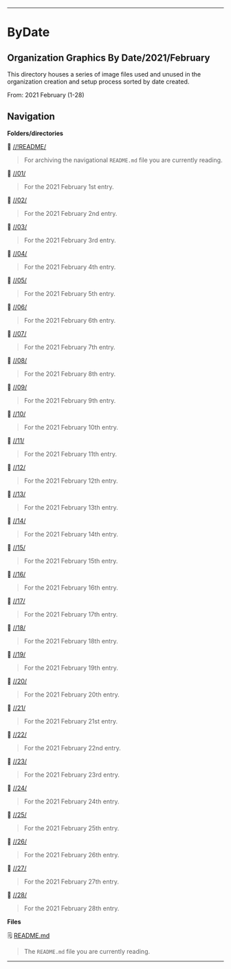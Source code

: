 
***

# ByDate

## Organization Graphics By Date/2021/February

This directory houses a series of image files used and unused in the organization creation and setup process sorted by date created.

From: 2021 February (1-28)

## Navigation

**Folders/directories**

📁 [//!README/](/OrganizationGraphics/!README/)

> For archiving the navigational `README.md` file you are currently reading.

📁 [//01/](/OrganizationGraphics/ByDate/2021/February/01/)

> For the 2021 February 1st entry.

📁 [//02/](/OrganizationGraphics/ByDate/2021/February/02/)

> For the 2021 February 2nd entry.

📁 [//03/](/OrganizationGraphics/ByDate/2021/February/03/)

> For the 2021 February 3rd entry.

📁 [//04/](/OrganizationGraphics/ByDate/2021/February/04/)

> For the 2021 February 4th entry.

📁 [//05/](/OrganizationGraphics/ByDate/2021/February/05/)

> For the 2021 February 5th entry.

📁 [//06/](/OrganizationGraphics/ByDate/2021/February/06/)

> For the 2021 February 6th entry.

📁 [//07/](/OrganizationGraphics/ByDate/2021/February/07/)

> For the 2021 February 7th entry.

📁 [//08/](/OrganizationGraphics/ByDate/2021/February/08/)

> For the 2021 February 8th entry.

📁 [//09/](/OrganizationGraphics/ByDate/2021/February/09/)

> For the 2021 February 9th entry.

📁 [//10/](/OrganizationGraphics/ByDate/2021/February/10/)

> For the 2021 February 10th entry.

📁 [//11/](/OrganizationGraphics/ByDate/2021/February/11/)

> For the 2021 February 11th entry.

📁 [//12/](/OrganizationGraphics/ByDate/2021/February/12/)

> For the 2021 February 12th entry.

📁 [//13/](/OrganizationGraphics/ByDate/2021/February/13/)

> For the 2021 February 13th entry.

📁 [//14/](/OrganizationGraphics/ByDate/2021/February/14/)

> For the 2021 February 14th entry.

📁 [//15/](/OrganizationGraphics/ByDate/2021/February/15/)

> For the 2021 February 15th entry.

📁 [//16/](/OrganizationGraphics/ByDate/2021/February/16/)

> For the 2021 February 16th entry.

📁 [//17/](/OrganizationGraphics/ByDate/2021/February/17/)

> For the 2021 February 17th entry.

📁 [//18/](/OrganizationGraphics/ByDate/2021/February/18/)

> For the 2021 February 18th entry.

📁 [//19/](/OrganizationGraphics/ByDate/2021/February/19/)

> For the 2021 February 19th entry.

📁 [//20/](/OrganizationGraphics/ByDate/2021/February/20/)

> For the 2021 February 20th entry.

📁 [//21/](/OrganizationGraphics/ByDate/2021/February/21/)

> For the 2021 February 21st entry.

📁 [//22/](/OrganizationGraphics/ByDate/2021/February/22/)

> For the 2021 February 22nd entry.

📁 [//23/](/OrganizationGraphics/ByDate/2021/February/23/)

> For the 2021 February 23rd entry.

📁 [//24/](/OrganizationGraphics/ByDate/2021/February/24/)

> For the 2021 February 24th entry.

📁 [//25/](/OrganizationGraphics/ByDate/2021/February/25/)

> For the 2021 February 25th entry.

📁 [//26/](/OrganizationGraphics/ByDate/2021/February/26/)

> For the 2021 February 26th entry.

📁 [//27/](/OrganizationGraphics/ByDate/2021/February/27/)

> For the 2021 February 27th entry.

📁 [//28/](/OrganizationGraphics/ByDate/2021/February/28/)

> For the 2021 February 28th entry.

**Files**

🗒️ [README.md](/OrganizationGraphics/ByDate/2021/February/README.md)

> The `README.md` file you are currently reading.

***
